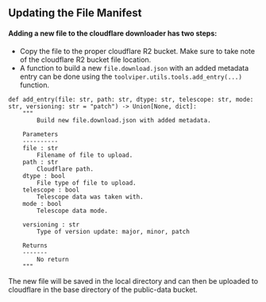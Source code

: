## Updating the File Manifest

#### Adding a new file to the cloudflare downloader has two steps:

- Copy the file to the proper cloudflare R2 bucket. Make sure to take note of the cloudflare R2 bucket file location.
- A function to build a new `file.download.json` with an added metadata entry can be done using the `toolviper.utils.tools.add_entry(...)` function.

```
def add_entry(file: str, path: str, dtype: str, telescope: str, mode: str, versioning: str = "patch") -> Union[None, dict]:
    """
        Build new file.download.json with added metadata.

    Parameters
    ----------
    file : str
        Filename of file to upload.
    path : str
        Cloudflare path.
    dtype : bool
        File type of file to upload.
    telescope : bool
        Telescope data was taken with.
    mode : bool
        Telescope data mode.

    versioning : str
        Type of version update: major, minor, patch

    Returns
    -------
        No return
    """
 ```
 The new file will be saved in the local directory and can then be uploaded to cloudflare in the base directory of the public-data bucket.